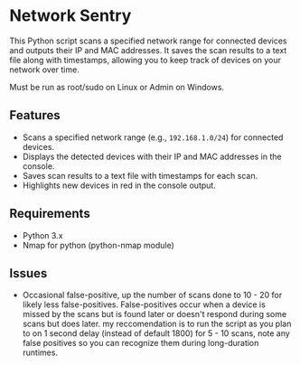 # Network Sentry

This Python script scans a specified network range for connected devices and outputs their IP and MAC addresses. It saves the scan results to a text file along with timestamps, allowing you to keep track of devices on your network over time.

Must be run as root/sudo on Linux or Admin on Windows.

## Features

- Scans a specified network range (e.g., `192.168.1.0/24`) for connected devices.
- Displays the detected devices with their IP and MAC addresses in the console.
- Saves scan results to a text file with timestamps for each scan.
- Highlights new devices in red in the console output.

## Requirements

- Python 3.x
- Nmap for python (python-nmap module)

## Issues

- Occasional false-positive, up the number of scans done to 10 - 20 for likely less false-positives. False-positives occur when a device is missed by the scans but is found later or doesn't respond during some scans but does later.
  my reccomendation is to run the script as you plan to on 1 second delay (instead of default 1800) for 5 - 10 scans, note any false positives so you can recognize them during long-duration runtimes.
